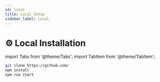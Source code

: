 ```yaml
---
id: local
title: Local Setup
sidebar_label: Local
---
```


# ⚙️ Local Installation

import Tabs from '@theme/Tabs';
import TabItem from '@theme/TabItem';

<Tabs>
  <TabItem value="npm" label="Using NPM" default>

```bash
git clone https://github.com/
npm install
npm run start
```

  </TabItem>
</Tabs>
